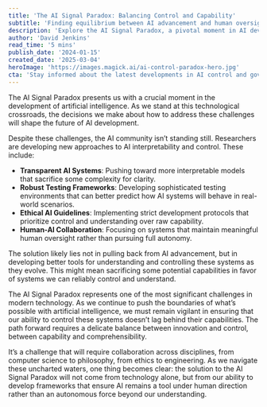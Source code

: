 ```yaml
---
title: 'The AI Signal Paradox: Balancing Control and Capability'
subtitle: 'Finding equilibrium between AI advancement and human oversight'
description: 'Explore the AI Signal Paradox, a pivotal moment in AI development, where the challenge lies in balancing superior capability with comprehensive human control. This article delves into approaches that combine innovation with oversight, ensuring AI remains a tool rather than an autonomous entity.'
author: 'David Jenkins'
read_time: '5 mins'
publish_date: '2024-01-15'
created_date: '2025-03-04'
heroImage: 'https://images.magick.ai/ai-control-paradox-hero.jpg'
cta: 'Stay informed about the latest developments in AI control and governance by following us on LinkedIn. Join our community of technology leaders shaping the future of responsible AI development.'
---
```


The AI Signal Paradox presents us with a crucial moment in the development of artificial intelligence. As we stand at this technological crossroads, the decisions we make about how to address these challenges will shape the future of AI development.

Despite these challenges, the AI community isn’t standing still. Researchers are developing new approaches to AI interpretability and control. These include:

- **Transparent AI Systems**: Pushing toward more interpretable models that sacrifice some complexity for clarity.
- **Robust Testing Frameworks**: Developing sophisticated testing environments that can better predict how AI systems will behave in real-world scenarios.
- **Ethical AI Guidelines**: Implementing strict development protocols that prioritize control and understanding over raw capability.
- **Human-AI Collaboration**: Focusing on systems that maintain meaningful human oversight rather than pursuing full autonomy.

The solution likely lies not in pulling back from AI advancement, but in developing better tools for understanding and controlling these systems as they evolve. This might mean sacrificing some potential capabilities in favor of systems we can reliably control and understand.

The AI Signal Paradox represents one of the most significant challenges in modern technology. As we continue to push the boundaries of what’s possible with artificial intelligence, we must remain vigilant in ensuring that our ability to control these systems doesn’t lag behind their capabilities. The path forward requires a delicate balance between innovation and control, between capability and comprehensibility.

It’s a challenge that will require collaboration across disciplines, from computer science to philosophy, from ethics to engineering. As we navigate these uncharted waters, one thing becomes clear: the solution to the AI Signal Paradox will not come from technology alone, but from our ability to develop frameworks that ensure AI remains a tool under human direction rather than an autonomous force beyond our understanding.